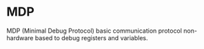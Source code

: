 # MDP
MDP (Minimal Debug Protocol) basic communication protocol non-hardware based to debug registers and variables.
